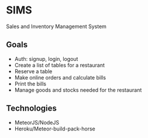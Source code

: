 # SIMS
Sales and Inventory Management System

## Goals
- Auth: signup, login, logout
- Create a list of tables for a restaurant
- Reserve a table
- Make online orders and calculate bills
- Print the bills
- Manage goods and stocks needed for the restaurant

## Technologies
- MeteorJS/NodeJS
- Heroku/Meteor-build-pack-horse
